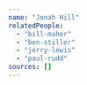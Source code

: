 ```yaml
---
name: "Jonah Hill"
relatedPeople:
  - "bill-maher"
  - "ben-stiller"
  - "jerry-lewis"
  - "paul-rudd"
sources: []
---
```


